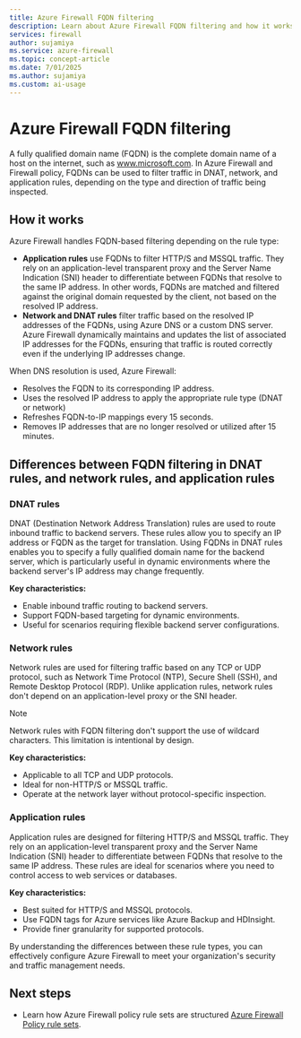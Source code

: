```yaml
---
title: Azure Firewall FQDN filtering
description: Learn about Azure Firewall FQDN filtering and how it works with DNAT rules, network rules, and application rules.
services: firewall
author: sujamiya
ms.service: azure-firewall
ms.topic: concept-article
ms.date: 7/01/2025
ms.author: sujamiya
ms.custom: ai-usage
---
```


# Azure Firewall FQDN filtering

A fully qualified domain name (FQDN) is the complete domain name of a host on the internet, such as www.microsoft.com. In Azure Firewall and Firewall policy, FQDNs can be used to filter traffic in DNAT, network, and application rules, depending on the type and direction of traffic being inspected. 


## How it works

Azure Firewall handles FQDN-based filtering depending on the rule type: 

- **Application rules** use FQDNs to filter HTTP/S and MSSQL traffic. They rely on an application-level transparent proxy and the Server Name Indication (SNI) header to differentiate between FQDNs that resolve to the same IP address. In other words, FQDNs are matched and filtered against the original domain requested by the client, not based on the resolved IP address. 
- **Network and DNAT rules** filter traffic based on the resolved IP addresses of the FQDNs, using Azure DNS or a custom DNS server. Azure Firewall dynamically maintains and updates the list of associated IP addresses for the FQDNs, ensuring that traffic is routed correctly even if the underlying IP addresses change.

When DNS resolution is used, Azure Firewall:

- Resolves the FQDN to its corresponding IP address.
- Uses the resolved IP address to apply the appropriate rule type (DNAT or network)
- Refreshes FQDN-to-IP mappings every 15 seconds.
- Removes IP addresses that are no longer resolved or utilized after 15 minutes.  

## Differences between FQDN filtering in DNAT rules, and network rules, and application rules

### DNAT rules

DNAT (Destination Network Address Translation) rules are used to route inbound traffic to backend servers. These rules allow you to specify an IP address or FQDN as the target for translation. Using FQDNs in DNAT rules enables you to specify a fully qualified domain name for the backend server, which is particularly useful in dynamic environments where the backend server's IP address may change frequently.

**Key characteristics:**

- Enable inbound traffic routing to backend servers.
- Support FQDN-based targeting for dynamic environments.
- Useful for scenarios requiring flexible backend server configurations.


### Network rules

Network rules are used for filtering traffic based on any TCP or UDP protocol, such as Network Time Protocol (NTP), Secure Shell (SSH), and Remote Desktop Protocol (RDP). Unlike application rules, network rules don't depend on an application-level proxy or the SNI header.

> [!NOTE]  
> Network rules with FQDN filtering don't support the use of wildcard characters. This limitation is intentional by design.

**Key characteristics:**

- Applicable to all TCP and UDP protocols.
- Ideal for non-HTTP/S or MSSQL traffic.
- Operate at the network layer without protocol-specific inspection.

### Application rules

Application rules are designed for filtering HTTP/S and MSSQL traffic. They rely on an application-level transparent proxy and the Server Name Indication (SNI) header to differentiate between FQDNs that resolve to the same IP address. These rules are ideal for scenarios where you need to control access to web services or databases.

**Key characteristics:**

- Best suited for HTTP/S and MSSQL protocols.
- Use FQDN tags for Azure services like Azure Backup and HDInsight.
- Provide finer granularity for supported protocols.

By understanding the differences between these rule types, you can effectively configure Azure Firewall to meet your organization's security and traffic management needs.

## Next steps

- Learn how  Azure Firewall policy rule sets are structured [Azure Firewall Policy rule sets](policy-rule-sets.md).
